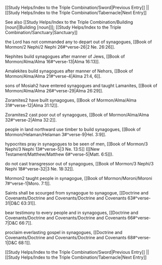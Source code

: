 [[Study Helps/Index to the Triple Combination/Sword|Previous Entry]]  ||  [[Study Helps/Index to the Triple Combination/Tabernacle|Next Entry]]

 See also [[Study Helps/Index to the Triple Combination/Building [noun]|Building [noun]]]; [[Study Helps/Index to the Triple Combination/Sanctuary|Sanctuary]]

 the Lord has not commanded any to depart out of synagogues, [[Book of Mormon/2 Nephi/2 Nephi 26#^verse-26|2 Ne. 26:26]].

 Nephites build synagogues after manner of Jews, [[Book of Mormon/Alma/Alma 16#^verse-13|Alma 16:13]].

 Amalekites build synagogues after manner of Nehors, [[Book of Mormon/Alma/Alma 21#^verse-4|Alma 21:4, 6]].

 sons of Mosiah2 have entered synagogues and taught Lamanites, [[Book of Mormon/Alma/Alma 26#^verse-29|Alma 26:29]].

 Zoramites2 have built synagogues, [[Book of Mormon/Alma/Alma 31#^verse-12|Alma 31:12]].

 Zoramites2 cast poor out of synagogues, [[Book of Mormon/Alma/Alma 32#^verse-2|Alma 32:2]].

 people in land northward use timber to build synagogues, [[Book of Mormon/Helaman/Helaman 3#^verse-9|Hel. 3:9]].

 hypocrites pray in synagogues to be seen of men, [[Book of Mormon/3 Nephi/3 Nephi 13#^verse-5|3 Ne. 13:5]] ([[New Testament/Matthew/Matthew 6#^verse-5|Matt. 6:5]]).

 do not cast transgressor out of synagogues, [[Book of Mormon/3 Nephi/3 Nephi 18#^verse-32|3 Ne. 18:32]].

 Mormon2 taught people in synagogue, [[Book of Mormon/Moroni/Moroni 7#^verse-1|Moro. 7:1]].

 Saints shall be scourged from synagogue to synagogue, [[Doctrine and Covenants/Doctrine and Covenants/Doctrine and Covenants 63#^verse-31|D&C 63:31]].

 bear testimony to every people and in synagogues, [[Doctrine and Covenants/Doctrine and Covenants/Doctrine and Covenants 66#^verse-7|D&C 66:7]].

 proclaim everlasting gospel in synagogues, [[Doctrine and Covenants/Doctrine and Covenants/Doctrine and Covenants 68#^verse-1|D&C 68:1]].

[[Study Helps/Index to the Triple Combination/Sword|Previous Entry]]  ||  [[Study Helps/Index to the Triple Combination/Tabernacle|Next Entry]]